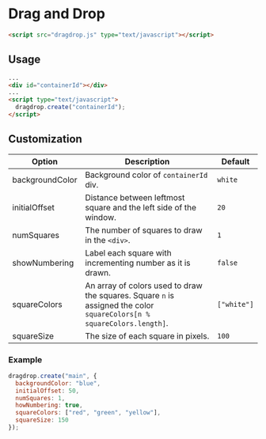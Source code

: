 # Drag and Drop

```html
<script src="dragdrop.js" type="text/javascript"></script>
```

## Usage

```html
...
<div id="containerId"></div>
...
<script type="text/javascript">
  dragdrop.create("containerId");
</script>
```

## Customization

| Option          | Description                                                       | Default |
| ---             | ---                                                               | ---     |
| backgroundColor | Background color of `containerId` div.                            | `white` |
| initialOffset   | Distance between leftmost square and the left side of the window. | `20`    |
| numSquares      | The number of squares to draw in the `<div>`.                     | `1`     |
| showNumbering   | Label each square with incrementing number as it is drawn.        | `false` |
| squareColors    | An array of colors used to draw the squares. Square `n` is assigned the color `squareColors[n % squareColors.length]`. | `["white"]` |
| squareSize      | The size of each square in pixels.                                | `100`   |

### Example

```js
dragdrop.create("main", {
  backgroundColor: "blue",
  initialOffset: 50,
  numSquares: 1,
  howNumbering: true,
  squareColors: ["red", "green", "yellow"],
  squareSize: 150
});
```
